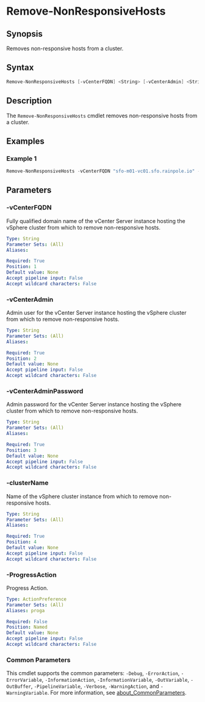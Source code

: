 # Remove-NonResponsiveHosts

## Synopsis

Removes non-responsive hosts from a cluster.

## Syntax

```powershell
Remove-NonResponsiveHosts [-vCenterFQDN] <String> [-vCenterAdmin] <String> [-vCenterAdminPassword] <String> [-clusterName] <String> [-ProgressAction <ActionPreference>] [<CommonParameters>]
```

## Description

The `Remove-NonResponsiveHosts` cmdlet removes non-responsive hosts from a cluster.

## Examples

### Example 1

```powershell
Remove-NonResponsiveHosts -vCenterFQDN "sfo-m01-vc01.sfo.rainpole.io" -vCenterAdmin "administrator@vsphere.local" -vCenterAdminPassword "VMw@re1!" -clusterName "sfo-m01-cl01"
```

## Parameters

### -vCenterFQDN

Fully qualified domain name of the vCenter Server instance hosting the vSphere cluster from which to remove non-responsive hosts.

```yaml
Type: String
Parameter Sets: (All)
Aliases:

Required: True
Position: 1
Default value: None
Accept pipeline input: False
Accept wildcard characters: False
```

### -vCenterAdmin

Admin user for the vCenter Server instance hosting the vSphere cluster from which to remove non-responsive hosts.

```yaml
Type: String
Parameter Sets: (All)
Aliases:

Required: True
Position: 2
Default value: None
Accept pipeline input: False
Accept wildcard characters: False
```

### -vCenterAdminPassword

Admin password for the vCenter Server instance hosting the vSphere cluster from which to remove non-responsive hosts.

```yaml
Type: String
Parameter Sets: (All)
Aliases:

Required: True
Position: 3
Default value: None
Accept pipeline input: False
Accept wildcard characters: False
```

### -clusterName

Name of the vSphere cluster instance from which to remove non-responsive hosts.

```yaml
Type: String
Parameter Sets: (All)
Aliases:

Required: True
Position: 4
Default value: None
Accept pipeline input: False
Accept wildcard characters: False
```

### -ProgressAction

Progress Action.

```yaml
Type: ActionPreference
Parameter Sets: (All)
Aliases: proga

Required: False
Position: Named
Default value: None
Accept pipeline input: False
Accept wildcard characters: False
```

### Common Parameters

This cmdlet supports the common parameters: `-Debug`, `-ErrorAction`, `-ErrorVariable`, `-InformationAction`, `-InformationVariable`, `-OutVariable`, `-OutBuffer`, `-PipelineVariable`, `-Verbose`, `-WarningAction`, and `-WarningVariable`. For more information, see [about_CommonParameters](http://go.microsoft.com/fwlink/?LinkID=113216).
